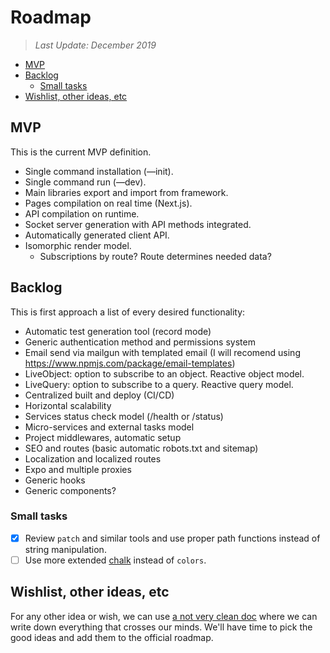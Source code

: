 # Roadmap <!-- omit in toc -->

> *Last Update: December 2019*

- [MVP](#mvp)
- [Backlog](#backlog)
  - [Small tasks](#small-tasks)
- [Wishlist, other ideas, etc](#wishlist-other-ideas-etc)

## MVP

This is the current MVP definition.

- Single command installation (—init).
- Single command run (—dev).
- Main libraries export and import from framework.
- Pages compilation on real time (Next.js).
- API compilation on runtime.
- Socket server generation with API methods integrated.
- Automatically generated client API.
- Isomorphic render model.
  - Subscriptions by route? Route determines needed data?

## Backlog

This is first approach a list of every desired functionality:

- Automatic test generation tool (record mode)
- Generic authentication method and permissions system
- Email send via mailgun with templated email (I will recomend using https://www.npmjs.com/package/email-templates)
- LiveObject: option to subscribe to an object. Reactive object model.
- LiveQuery: option to subscribe to a query. Reactive query model.
- Centralized built and deploy (CI/CD)
- Horizontal scalability
- Services status check model (/health or /status)
- Micro-services and external tasks model
- Project middlewares, automatic setup
- SEO and routes (basic automatic robots.txt and sitemap)
- Localization and localized routes
- Expo and multiple proxies
- Generic hooks
- Generic components?

### Small tasks

- [x] Review `patch` and similar tools and use proper path functions instead of string manipulation.
- [ ] Use more extended [chalk](https://www.npmjs.com/package/chalk) instead of `colors`.

## Wishlist, other ideas, etc

For any other idea or wish, we can use [a not very clean doc](./think-tank.md) where we can write down everything that crosses our minds. We'll have time to pick the good ideas and add them to the official roadmap.
